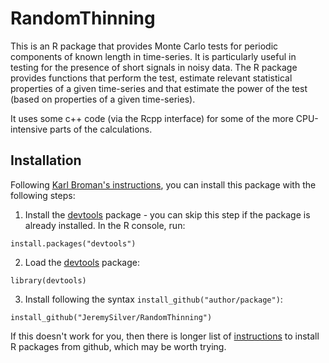 # RandomThinning

This is an R package that provides Monte Carlo tests for periodic components of known length in time-series. It is particularly useful in testing for the presence of short signals in noisy data. The R package provides functions that perform the test, estimate relevant statistical properties of a given time-series and that estimate the power of the test (based on properties of a given time-series).

It uses some c++ code (via the Rcpp interface) for some of the more CPU-intensive parts of the calculations. 

## Installation

Following [Karl Broman's instructions](http://kbroman.org/pkg_primer/pages/github.html), you can install this package with the following steps:

1. Install the [devtools](https://cran.r-project.org/web/packages/devtools/) package - you can skip this step if the package is already installed. In the R console, run:

```
install.packages("devtools")
```

2. Load the [devtools](https://cran.r-project.org/web/packages/devtools/) package:

```
library(devtools)
```

3. Install following the syntax `install_github("author/package")`:

```
install_github("JeremySilver/RandomThinning")
```

If this doesn't work for you, then there is longer list of [instructions](https://cran.r-project.org/web/packages/githubinstall/vignettes/githubinstall.html) to install R packages from github, which may be worth trying.
